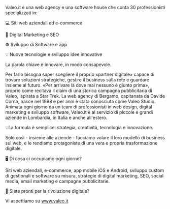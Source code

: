 Valeo.it è una web agency e una software house che conta 30 professionisti specializzati in:

💻 Siti web aziendali ed e-commerce

🎯 Digital Marketing e SEO

⚙️ Sviluppo di Software e app

💡 Nuove tecnologie e sviluppo idee innovative

La parola chiave è innovare, in modo consapevole.

Per farlo bisogna saper scegliere il proprio «partner digitale» capace di trovare soluzioni strategiche, gestire il business sulla rete e guardare insieme al futuro. «Per arrivare là dove mai nessuno è giunto prima», proprio come recitava il claim di una storica campagna pubblicitaria di Valeo, ispirata a Star Trek. La web agency di Bergamo, capitanata da Davide Corna, nasce nel 1998 e per anni è stata conosciuta come Valeo Studio. Animata ogni giorno da un team di professionisti in web design, digital marketing e sviluppo software, Valeo.it è al servizio di piccole e grandi aziende in Lombardia, in Italia e anche all'estero.

💡La formula è semplice: strategia, creatività, tecnologia e innovazione. 

Solo così - insieme alle aziende - facciamo volare il loro modello di business sul web, e le rendiamo protagoniste di una vera e propria trasformazione digitale.

🖥 Di cosa ci occupiamo ogni giorno?

Siti web aziendali, e-commerce, app mobile iOS e Android, sviluppo custom di gestionali e software su misura, strategie di digital marketing, SEO, social media, email marketing e campagne pubblicitarie.

🚀 Siete pronti per la rivoluzione digitale?

Vi aspettiamo su www.valeo.it
